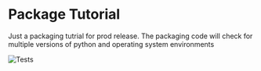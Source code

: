 # Package Tutorial

Just a packaging tutrial for prod release. The packaging code will check for multiple versions of python and operating system environments

![Tests](https://github.com/rhbarbhaya/package_training/actions/workflows/tests.yml/badge.svg)
